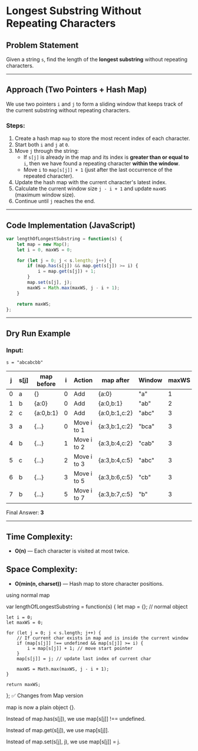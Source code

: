 
# Longest Substring Without Repeating Characters

## Problem Statement
Given a string `s`, find the length of the **longest substring** without repeating characters.

---

## Approach (Two Pointers + Hash Map)

We use two pointers `i` and `j` to form a sliding window that keeps track of the current substring without repeating characters.

### Steps:
1. Create a hash map `map` to store the most recent index of each character.
2. Start both `i` and `j` at `0`.
3. Move `j` through the string:
   - If `s[j]` is already in the map and its index is **greater than or equal to** `i`, then we have found a repeating character **within the window**.
   - Move `i` to `map[s[j]] + 1` (just after the last occurrence of the repeated character).
4. Update the hash map with the current character's latest index.
5. Calculate the current window size `j - i + 1` and update `maxWS` (maximum window size).
6. Continue until `j` reaches the end.

---

## Code Implementation (JavaScript)
```javascript
var lengthOfLongestSubstring = function(s) {
    let map = new Map();
    let i = 0, maxWS = 0;

    for (let j = 0; j < s.length; j++) {
        if (map.has(s[j]) && map.get(s[j]) >= i) {
            i = map.get(s[j]) + 1;
        }
        map.set(s[j], j);
        maxWS = Math.max(maxWS, j - i + 1);
    }

    return maxWS;
};
```

---

## Dry Run Example

### Input:
```
s = "abcabcbb"
```

| j | s[j] | map before | i  | Action | map after | Window | maxWS |
|---|------|------------|----|--------|-----------|--------|-------|
| 0 | a    | {}         | 0  | Add    | {a:0}     | "a"    | 1     |
| 1 | b    | {a:0}      | 0  | Add    | {a:0,b:1} | "ab"   | 2     |
| 2 | c    | {a:0,b:1}  | 0  | Add    | {a:0,b:1,c:2} | "abc" | 3     |
| 3 | a    | {...}      | 0  | Move i to 1 | {a:3,b:1,c:2} | "bca" | 3 |
| 4 | b    | {...}      | 1  | Move i to 2 | {a:3,b:4,c:2} | "cab" | 3 |
| 5 | c    | {...}      | 2  | Move i to 3 | {a:3,b:4,c:5} | "abc" | 3 |
| 6 | b    | {...}      | 3  | Move i to 5 | {a:3,b:6,c:5} | "cb"  | 3 |
| 7 | b    | {...}      | 5  | Move i to 7 | {a:3,b:7,c:5} | "b"   | 3 |

Final Answer: **3**

---

## Time Complexity:
- **O(n)** — Each character is visited at most twice.

## Space Complexity:
- **O(min(n, charset))** — Hash map to store character positions.

using normal map

var lengthOfLongestSubstring = function(s) {
    let map = {}; // normal object

    let i = 0;
    let maxWS = 0;

    for (let j = 0; j < s.length; j++) {
        // If current char exists in map and is inside the current window
        if (map[s[j]] !== undefined && map[s[j]] >= i) {
            i = map[s[j]] + 1; // move start pointer
        }
        map[s[j]] = j; // update last index of current char

        maxWS = Math.max(maxWS, j - i + 1);
    }

    return maxWS;
};
✅ Changes from Map version

map is now a plain object {}.

Instead of map.has(s[j]), we use map[s[j]] !== undefined.

Instead of map.get(s[j]), we use map[s[j]].

Instead of map.set(s[j], j), we use map[s[j]] = j.